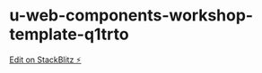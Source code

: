 # u-web-components-workshop-template-q1trto

[Edit on StackBlitz ⚡️](https://stackblitz.com/edit/u-web-components-workshop-template-q1trto)